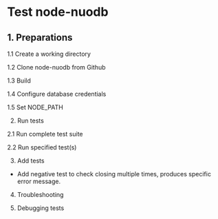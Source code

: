 # Test node-nuodb

## 1. Preparations

1.1 Create a working directory

1.2 Clone node-nuodb from Github

1.3 Build

1.4 Configure database credentials

1.5 Set NODE_PATH

2. Run tests

2.1 Run complete test suite

2.2 Run specified test(s)

3. Add tests

- Add negative test to check closing multiple times, produces specific error message.

4. Troubleshooting

5. Debugging tests
